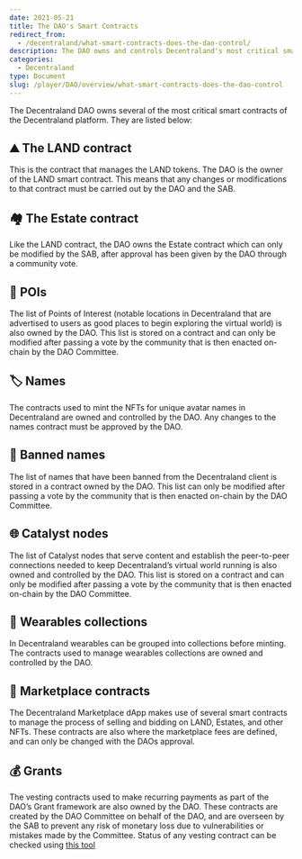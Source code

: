 ```yaml
---
date: 2021-05-21
title: The DAO's Smart Contracts
redirect_from:
  - /decentraland/what-smart-contracts-does-the-dao-control/
description: The DAO owns and controls Decentraland's most critical smart contracts.
categories:
  - Decentraland
type: Document
slug: /player/DAO/overview/what-smart-contracts-does-the-dao-control
---
```


The Decentraland DAO owns several of the most critical smart contracts of the Decentraland platform. They are listed below:

## ⛰️ The LAND contract 
This is the contract that manages the LAND tokens. The DAO is the owner of the LAND smart contract. This means that any changes or modifications to that contract must be carried out by the DAO and the SAB.

## 🏘️ The Estate contract 
Like the LAND contract, the DAO owns the Estate contract which can only be modified by the SAB, after approval has been given by the DAO through a community vote.

## 📍 POIs
The list of Points of Interest (notable locations in Decentraland that are advertised to users as good places to begin exploring the virtual world) is also owned by the DAO. This list is stored on a contract and can only be modified after passing a vote by the community that is then enacted on-chain by the DAO Committee.

## 🏷️ Names 
The contracts used to mint the NFTs for unique avatar names in Decentraland are owned and controlled by the DAO. Any changes to the names contract must be approved by the DAO.

## 🚫 Banned names 
The list of names that have been banned from the Decentraland client is stored in a contract owned by the DAO. This list can only be modified after passing a vote by the community that is then enacted on-chain by the DAO Committee.

## 🌐 Catalyst nodes 
The list of Catalyst nodes that serve content and establish the peer-to-peer connections needed to keep Decentraland’s virtual world running is also owned and controlled by the DAO. This list is stored on a contract and can only be modified after passing a vote by the community that is then enacted on-chain by the DAO Committee.

## 👕 Wearables collections 
In Decentraland wearables can be grouped into collections before minting. The contracts used to manage wearables collections are owned and controlled by the DAO.

## 🛒 Marketplace contracts 
The Decentraland Marketplace dApp makes use of several smart contracts to manage the process of selling and bidding on LAND, Estates, and other NFTs. These contracts are also where the marketplace fees are defined, and can only be changed with the DAOs approval.

## 💰 Grants 
The vesting contracts used to make recurring payments as part of the DAO’s Grant framework are also owned by the DAO. These contracts are created by the DAO Committee on behalf of the DAO, and are overseen by the SAB to prevent any risk of monetary loss due to vulnerabilities or mistakes made by the Committee. Status of any vesting contract can be checked using [this tool](https://vesting.decentraland.org/)
